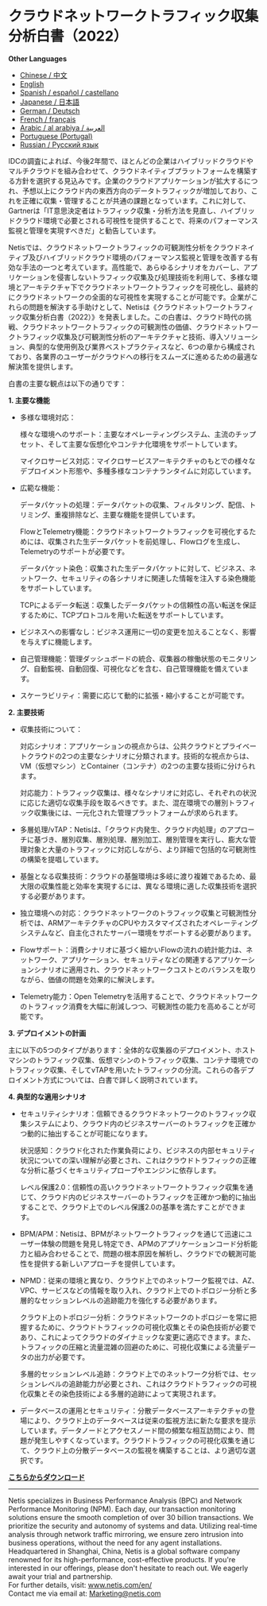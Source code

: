 # クラウドネットワークトラフィック収集分析白書（2022）

**Other Languages**

+ [Chinese / 中文](https://github.com/lvdeshuii/OverFlow/blob/main/docs/zh/Cloud-Network-Traffic-Collection-and-Analysis-White-Paper-zh.md)
+ [English](https://github.com/lvdeshuii/OverFlow/blob/main/docs/en/Cloud-Network-Traffic-Collection-and-Analysis-White-Paper-en.md)
+ [Spanish / español / castellano](https://github.com/lvdeshuii/OverFlow/blob/main/docs/es/Cloud-Network-Traffic-Collection-and-Analysis-White-Paper-es.md)
+ [Japanese / 日本語](https://github.com/lvdeshuii/OverFlow/blob/main/docs/ja/Cloud-Network-Traffic-Collection-and-Analysis-White-Paper-ja.md)
+ [German / Deutsch](https://github.com/lvdeshuii/OverFlow/blob/main/docs/de/Cloud-Network-Traffic-Collection-and-Analysis-White-Paper-de.md)
+ [French / français](https://github.com/lvdeshuii/OverFlow/blob/main/docs/fr/Cloud-Network-Traffic-Collection-and-Analysis-White-Paper-fr.md)
+ [Arabic / al arabiya / العربية](https://github.com/lvdeshuii/OverFlow/blob/main/docs/ar/Cloud-Network-Traffic-Collection-and-Analysis-White-Paper-ar.md)
+ [Portuguese (Portugal)](https://github.com/lvdeshuii/OverFlow/blob/main/docs/pt/Cloud-Network-Traffic-Collection-and-Analysis-White-Paper-pt.md)
+ [Russian / Русский язык](https://github.com/lvdeshuii/OverFlow/blob/main/docs/ru/Cloud-Network-Traffic-Collection-and-Analysis-White-Paper-ru.md)

IDCの調査によれば、今後2年間で、ほとんどの企業はハイブリッドクラウドやマルチクラウドを組み合わせて、クラウドネイティブプラットフォームを構築する方針を選択する見込みです。企業のクラウドアプリケーションが拡大するにつれ、予想以上にクラウド内の東西方向のデータトラフィックが増加しており、これを正確に収集・管理することが共通の課題となっています。これに対して、Gartnerは「IT意思決定者はトラフィック収集・分析方法を見直し、ハイブリッドクラウド環境で必要とされる可視性を提供することで、将来のパフォーマンス監視と管理を実現すべきだ」と勧告しています。

Netisでは、クラウドネットワークトラフィックの可観測性分析をクラウドネイティブ及びハイブリッドクラウド環境のパフォーマンス監視と管理を改善する有効な手法の一つと考えています。高性能で、あらゆるシナリオをカバーし、アプリケーションを侵害しないトラフィック収集及び処理技術を利用して、多様な環境とアーキテクチャ下でクラウドネットワークトラフィックを可視化し、最終的にクラウドネットワークの全面的な可視性を実現することが可能です。企業がこれらの問題を解決する手助けとして、Netisは《クラウドネットワークトラフィック収集分析白書（2022）》を発表しました。この白書は、クラウド時代の挑戦、クラウドネットワークトラフィックの可観測性の価値、クラウドネットワークトラフィック収集及び可観測性分析のアーキテクチャと技術、導入ソリューション、典型的な使用例及び業界ベストプラクティスなど、6つの章から構成されており、各業界のユーザーがクラウドへの移行をスムーズに進めるための最適な解決策を提供します。

白書の主要な観点は以下の通りです：

**1. 主要な機能**

- 多様な環境対応：

  様々な環境へのサポート：主要なオペレーティングシステム、主流のチップセット、そして主要な仮想化やコンテナ化環境をサポートしています。

  マイクロサービス対応：マイクロサービスアーキテクチャのもとでの様々なデプロイメント形態や、多種多様なコンテナランタイムに対応しています。

- 広範な機能：

  データパケットの処理：データパケットの収集、フィルタリング、配信、トリミング、重複排除など、主要な機能を提供しています。

  FlowとTelemetry機能：クラウドネットワークトラフィックを可視化するためには、収集された生データパケットを前処理し、Flowログを生成し、Telemetryのサポートが必要です。

  データパケット染色：収集された生データパケットに対して、ビジネス、ネットワーク、セキュリティの各シナリオに関連した情報を注入する染色機能をサポートしています。

  TCPによるデータ転送：収集したデータパケットの信頼性の高い転送を保証するために、TCPプロトコルを用いた転送をサポートしています。

- ビジネスへの影響なし：ビジネス運用に一切の変更を加えることなく、影響を与えずに機能します。

- 自己管理機能：管理ダッシュボードの統合、収集器の稼働状態のモニタリング、自動監視、自動回復、可視化などを含む、自己管理機能を備えています。

- スケーラビリティ：需要に応じて動的に拡張・縮小することが可能です。

**2. 主要技術**

- 収集技術について：

  対応シナリオ：アプリケーションの視点からは、公共クラウドとプライベートクラウドの2つの主要なシナリオに分類されます。技術的な視点からは、VM（仮想マシン）とContainer（コンテナ）の2つの主要な技術に分けられます。

  対応能力：トラフィック収集は、様々なシナリオに対応し、それぞれの状況に応じた適切な収集手段を取るべきです。また、混在環境での層別トラフィック収集後には、一元化された管理プラットフォームが求められます。

- 多層処理/vTAP：Netisは、「クラウド内発生、クラウド内処理」のアプローチに基づき、層別収集、層別処理、層別加工、層別管理を実行し、膨大な管理対象と大量のトラフィックに対応しながら、より詳細で包括的な可観測性の構築を提唱しています。

- 基盤となる収集技術：クラウドの基盤環境は多岐に渡り複雑であるため、最大限の収集性能と効率を実現するには、異なる環境に適した収集技術を選択する必要があります。

- 独立環境への対応：クラウドネットワークのトラフィック収集と可観測性分析では、ARMアーキテクチャのCPUやカスタマイズされたオペレーティングシステムなど、自主化されたサーバー環境をサポートする必要があります。

- Flowサポート：消費シナリオに基づく細かいFlowの流れの統計能力は、ネットワーク、アプリケーション、セキュリティなどの関連するアプリケーションシナリオに適用され、クラウドネットワークコストとのバランスを取りながら、価値の問題を効果的に解決します。

- Telemetry能力：Open Telemetryを活用することで、クラウドネットワークのトラフィック消費を大幅に削減しつつ、可観測性の能力を高めることが可能です。

**3. デプロイメントの計画**

主に以下の5つのタイプがあります：全体的な収集器のデプロイメント、ホストマシンのトラフィック収集、仮想マシンのトラフィック収集、コンテナ環境でのトラフィック収集、そしてvTAPを用いたトラフィックの分流。これらの各デプロイメント方式については、白書で詳しく説明されています。

**4. 典型的な適用シナリオ**

- セキュリティシナリオ：信頼できるクラウドネットワークのトラフィック収集システムにより、クラウド内のビジネスサーバーのトラフィックを正確かつ動的に抽出することが可能になります。

  状況感知：クラウド化された作業負荷により、ビジネスの内部セキュリティ状況についての深い理解が必要とされ、これはクラウドトラフィックの正確な分析に基づくセキュリティプローブやエンジンに依存します。

  レベル保護2.0：信頼性の高いクラウドネットワークトラフィック収集を通じて、クラウド内のビジネスサーバーのトラフィックを正確かつ動的に抽出することで、クラウド上でのレベル保護2.0の基準を満たすことができます。

- BPM/APM：Netisは、BPMがネットワークトラフィックを通じて迅速にユーザー体験の問題を発見し特定でき、APMのアプリケーションコード分析能力と組み合わせることで、問題の根本原因を解析し、クラウドでの観測可能性を提供する新しいアプローチを提供しています。

- NPMD：従来の環境と異なり、クラウド上でのネットワーク監視では、AZ、VPC、サービスなどの情報を取り入れ、クラウド上でのトポロジー分析と多層的なセッションレベルの追跡能力を強化する必要があります。

  クラウド上のトポロジー分析：クラウドネットワークのトポロジーを常に把握するために、クラウドトラフィックの可視化収集とその染色技術が必要であり、これによってクラウドのダイナミックな変更に適応できます。また、トラフィックの圧縮と流量混雑の回避のために、可視化収集による流量データの出力が必要です。

  多層的セッションレベル追跡：クラウド上でのネットワーク分析では、セッションレベルの追跡能力が必要とされ、これはクラウドトラフィックの可視化収集とその染色技術による多層的追跡によって実現されます。

- データベースの運用とセキュリティ：分散データベースアーキテクチャの登場により、クラウド上のデータベースは従来の監視方法に新たな要求を提示しています。データノードとアクセスノード間の頻繁な相互訪問により、問題が発生しやすくなっています。クラウドトラフィックの可視化収集を通じて、クラウド上の分散データベースの監視を構築することは、より適切な選択です。

[**こちらからダウンロード**](https://open.netis.com/datacenter/white-papers/天旦云网流量采集分析白皮书（2022）)
***
Netis specializes in Business Performance Analysis (BPC) and Network Performance Monitoring (NPM). Each day, our transaction monitoring solutions ensure the smooth completion of over 30 billion transactions. We prioritize the security and autonomy of systems and data. Utilizing real-time analysis through network traffic mirroring, we ensure zero intrusion into business operations, without the need for any agent installations. Headquartered in Shanghai, China, Netis is a global software company renowned for its high-performance, cost-effective products. If you're interested in our offerings, please don't hesitate to reach out. We eagerly await your trial and partnership.  
For further details, visit: www.netis.com/en/  
Contact me via email at: Marketing@netis.com
